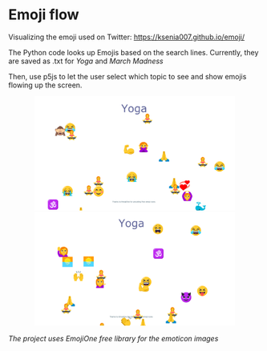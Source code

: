 # Emoji flow

Visualizing the emoji used on Twitter: https://ksenia007.github.io/emoji/

The Python code looks up Emojis based on the search lines. Currently, they are saved as .txt for *Yoga* and *March Madness*

Then, use p5js to let the user select which topic to see and show emojis flowing up the screen. 

<p align="center">
  <img src="assets/view1.png" width="400"/>
  <img src="assets/view2.png" width="400"/>
</p>


*The project uses EmojiOne free library for the emoticon images*


